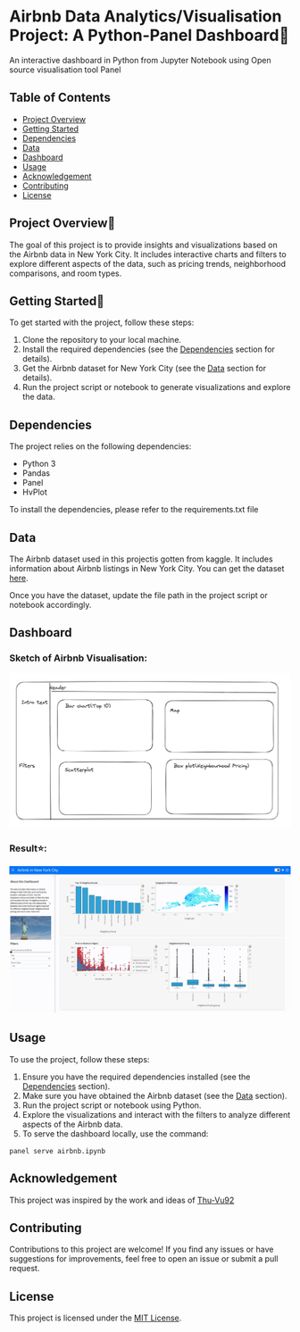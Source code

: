 # Airbnb Data Analytics/Visualisation Project: A Python-Panel Dashboard🗽
An interactive dashboard in Python from Jupyter Notebook using Open source visualisation tool Panel
## Table of Contents

- [Project Overview](#project-overview)
- [Getting Started](#getting-started)
- [Dependencies](#dependencies)
- [Data](#data)
- [Dashboard](#dashboard)
- [Usage](#usage)
- [Acknowledgement](#acknowledgement)
- [Contributing](#contributing)
- [License](#license)

## Project Overview📖

The goal of this project is to provide insights and visualizations based on the Airbnb data in New York City. It includes interactive charts and filters to explore different aspects of the data, such as pricing trends, neighborhood comparisons, and room types.

## Getting Started🦘
To get started with the project, follow these steps:

1. Clone the repository to your local machine.
2. Install the required dependencies (see the [Dependencies](#dependencies) section for details).
3. Get the Airbnb dataset for New York City (see the [Data](#data) section for details).
4. Run the project script or notebook to generate visualizations and explore the data.

## Dependencies

The project relies on the following dependencies:

- Python 3
- Pandas
- Panel
- HvPlot

To install the dependencies, please refer to the requirements.txt file


## Data

The Airbnb dataset used in this projectis gotten from kaggle. It includes information about Airbnb listings in New York City. You can get the dataset [here](https://www.kaggle.com/datasets/dgomonov/new-york-city-airbnb-open-data?datasetId=268833&language=Python).

Once you have the dataset, update the file path in the project script or notebook accordingly.

## Dashboard
### Sketch of Airbnb Visualisation:
![Project Sketch](images/sketch_airbnb.png)

### Result⭐:
![Project Screenshot](images/airbnb_analysis.gif)


## Usage

To use the project, follow these steps:

1. Ensure you have the required dependencies installed (see the [Dependencies](#dependencies) section).
2. Make sure you have obtained the Airbnb dataset (see the [Data](#data) section).
3. Run the project script or notebook using Python.
4. Explore the visualizations and interact with the filters to analyze different aspects of the Airbnb data.
5. To serve the dashboard locally, use the command:
```terminal
panel serve airbnb.ipynb
```
## Acknowledgement
This project was inspired by the work and ideas of [Thu-Vu92](https://github.com/thu-vu92)

## Contributing

Contributions to this project are welcome! If you find any issues or have suggestions for improvements, feel free to open an issue or submit a pull request.

## License

This project is licensed under the [MIT License](LICENSE).



